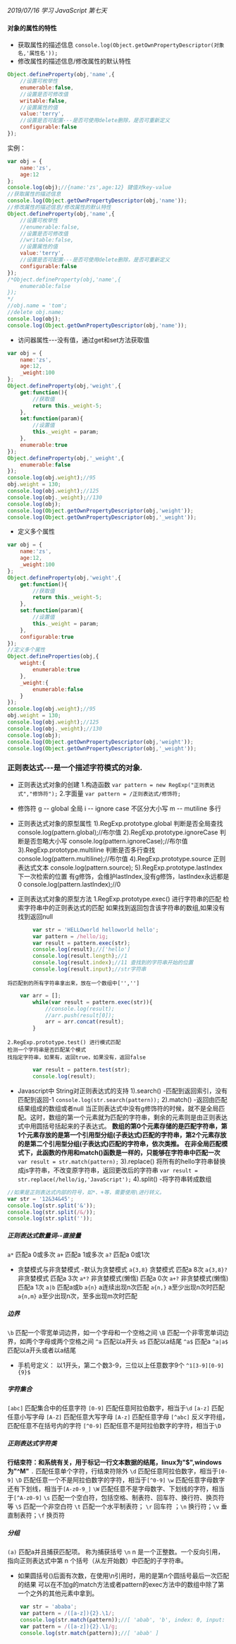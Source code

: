 *2019/07/16 学习 JavaScript 第七天*

#### 对象的属性的特性
* 获取属性的描述信息
`console.log(Object.getOwnPropertyDescriptor(对象名,'属性名'));`
* 修改属性的描述信息/修改属性的默认特性
```javascript
Object.defineProperty(obj,'name',{
	//设置可枚举性
	enumerable:false,
	//设置是否可修改值
	writable:false,
	//设置属性的值
	value:'terry',
	//设置是否可配置---是否可使用delete删除，是否可重新定义
	configurable:false
});
```
实例：
```javascript
var obj = {
	name:'zs',
	age:12
};
console.log(obj);//{name:'zs',age:12} 键值对key-value
//获取属性的描述信息
console.log(Object.getOwnPropertyDescriptor(obj,'name'));
//修改属性的描述信息/修改属性的默认特性
Object.defineProperty(obj,'name',{
	//设置可枚举性
	//enumerable:false,
	//设置是否可修改值
	//writable:false,
	//设置属性的值
	value:'terry',
	//设置是否可配置---是否可使用delete删除，是否可重新定义
	configurable:false
});
/*Object.defineProperty(obj,'name',{
	enumerable:false
});
*/
//obj.name = 'tom';
//delete obj.name;
console.log(obj);
console.log(Object.getOwnPropertyDescriptor(obj,'name'));
```
* 访问器属性---没有值，通过get和set方法获取值
```javascript
var obj = {
	name:'zs',
	age:12,
	_weight:100
};
Object.defineProperty(obj,'weight',{
	get:function(){
		//获取值
		return this._weight-5;
	},
	set:function(param){
		//设置值
		this._weight = param;
	},
	enumerable:true
});
Object.defineProperty(obj,'_weight',{
	enumerable:false
});
console.log(obj.weight);//95
obj.weight = 130;
console.log(obj.weight);//125
console.log(obj._weight);//130
console.log(obj);
console.log(Object.getOwnPropertyDescriptor(obj,'weight'));
console.log(Object.getOwnPropertyDescriptor(obj,'_weight'));
```
* 定义多个属性
```javascript
var obj = {
	name:'zs',
	age:12,
	_weight:100
};
Object.defineProperty(obj,'weight',{
	get:function(){
		//获取值
		return this._weight-5;
	},
	set:function(param){
		//设置值
		this._weight = param;
	},
	configurable:true
});
//定义多个属性
Object.defineProperties(obj,{
	weight:{
		enumerable:true
	},
	_weight:{
		enumerable:false
	}
});
console.log(obj.weight);//95
obj.weight = 130;
console.log(obj.weight);//125
console.log(obj._weight);//130
console.log(obj);
console.log(Object.getOwnPropertyDescriptor(obj,'weight'));
console.log(Object.getOwnPropertyDescriptor(obj,'_weight'));
```

### 正则表达式---是一个描述字符模式的对象.
* 正则表达式对象的创建
	1.构造函数
	`var pattern = new RegExp("正则表达式","修饰符");`
	2.字面量
	`var pattern = /正则表达式/修饰符;`

* 修饰符
	g -- global 全局
	i -- ignore case 不区分大小写
	m -- mutiline 多行

* 正则表达式对象的原型属性
	1).RegExp.prototype.global 判断是否全局查找
	console.log(pattern.global);//布尔值
	2).RegExp.prototype.ignoreCase 判断是否忽略大小写
	console.log(pattern.ignoreCase);//布尔值
	3).RegExp.prototype.multiline 判断是否多行查找
	console.log(pattern.multiline);//布尔值
	4).RegExp.prototype.source 正则表达式文本
	console.log(pattern.source);
	5).RegExp.prototype.lastIndex 
	下一次检索的位置 有g修饰，会维护lastIndex,没有g修饰，lastIndex永远都是0
	console.log(pattern.lastIndex);//0

* 正则表达式对象的原型方法
	1.RegExp.prototype.exec() 进行字符串的匹配
	检索字符串中的正则表达式的匹配
	如果找到返回包含该字符串的数组,如果没有找到返回null
```javascript
		var str = 'HELLOworld helloworld hello';
		var pattern = /hello/ig;
		var result = pattern.exec(str);
		console.log(result);//['hello']
		console.log(result.length);//1
		console.log(result.index);//11 查找到的字符串开始的位置
		console.log(result.input);//str字符串 
```
	将匹配到的所有字符串拿出来，放在一个数组中['','']
```javascript
	var arr = [];
		while(var result = pattern.exec(str)){
			//console.log(result);
			//arr.push(result[0]);
			arr = arr.concat(result);
		}
```
	2.RegExp.prototype.test() 进行模式匹配
	检测一个字符串是否匹配某个模式
	找指定字符串，如果有，返回true，如果没有，返回false
```javascript
		var result = pattern.test(str);
		console.log(result);
```
* Javascript中 String对正则表达式的支持
	1).search() -匹配到返回索引，没有匹配到返回-1
	`console.log(str.search(pattern));`
	2).match() -返回由匹配结果组成的数组或者null
	当正则表达式中没有g修饰符的时候，就不是全局匹配。这时，数组的第一个元素就为匹配的字符串，剩余的元素则是由正则表达式中用圆括号括起来的子表达式。
	**数组的第0个元素存储的是匹配字符串，第1个元素存放的是第一个引用型分组(子表达式)匹配的字符串，第2个元素存放的是第二个引用型分组(子表达式)匹配的字符串，依次类推。**
	**在非全局匹配模式下，此函数的作用和match()函数是一样的，只能够在字符串中匹配一次**
	`var result = str.match(pattern);`
	3).replace()
	将所有的hello字符串替换成js字符串，不改变原字符串，返回更改后的字符串
	`var result = str.replace(/hello/ig,'JavaScript');`
	4).split() -将字符串转成数组
```javascript
//如果是正则表达式内部的符号，如*、+等，需要使用\进行转义。
var str = '12&34&45';
console.log(str.split('&'));
console.log(str.split(/&/));
console.log(str.split(''));
```

##### 正则表达式数量词--直接量
`a*` 匹配a 0或多次
`a+` 匹配a 1或多次
`a?` 匹配a 0或1次
* 贪婪模式与非贪婪模式 -默认为贪婪模式
`a{3,8}` 贪婪模式 匹配a 8次
`a{3,8}?` 非贪婪模式 匹配a 3次
`a*?` 非贪婪模式(懒惰) 匹配a 0次
`a+?` 非贪婪模式(懒惰) 匹配a 1次
`a|b` 匹配a或b
`a{n}` a连续出现n次匹配
`a{n,}` a至少出现n次时匹配
`a{n,m}` a至少出现n次，至多出现m次时匹配

##### 边界
`\b` 匹配一个零宽单词边界，如一个字母和一个空格之间
`\B` 匹配一个非零宽单词边界，如两个字母或两个空格之间
`^a` 匹配以a开头
`a$` 匹配以a结尾
`^a$` 匹配a
`^a|a$` 匹配以a开头或者以a结尾
* 手机号定义：
以1开头，第二个数3-9，三位以上任意数字9个
`^1[3-9][0-9]{9}$`

##### 字符集合
`[abc]` 匹配集合中的任意字符
`[0-9]` 匹配任意阿拉伯数字，相当于`\d`
`[a-z]` 匹配任意小写字母
`[A-Z]` 匹配任意大写字母
`[A-z]` 匹配任意字母
`[^abc]` 反义字符组，匹配任意不在括号内的字符
`[^0-9]` 匹配任意不是阿拉伯数字的字符，相当于`\D`

##### 正则表达式字符类
**行结束符：和系统有关，用于标记一行文本数据的结尾，linux为"$",windows为"^M"**
`.` 匹配任意单个字符，行结束符除外
`\d` 匹配任意阿拉伯数字，相当于`[0-9]`
`\D` 匹配任意一个不是阿拉伯数字的字符，相当于`[^0-9]`
`\w` 匹配任意字母数字还有下划线，相当于`[A-z0-9_]`
`\W` 匹配任意不是字母数字、下划线的字符，相当于`[^A-z0-9]`
`\s` 匹配一个空白符，包括空格、制表符、回车符、换行符、换页符等
`\S` 匹配一个非空白符
`\t` 匹配一个水平制表符； `\r` 回车符 ；`\n` 换行符；`\v` 垂直制表符；`\f` 换页符

##### 分组
`(a)` 匹配a并且捕获匹配项。 称为捕获括号
`\n` n 是一个正整数。一个反向引用，指向正则表达式中第 n 个括号（从左开始数）中匹配的子字符串。

* 如果圆括号()后面有次数，在使用\n引用时，用的是第n个圆括号最后一次匹配的结果
  可以在不加g的match方法或者pattern的exec方法中的数组中除了第一个之外的其他元素中拿到。
```javascript
	var str = 'ababa';
	var pattern = /([a-z]){2}.\1/;
	console.log(str.match(pattern));//[ 'abab', 'b', index: 0, input: 'ababa']
	var pattern = /([a-z]){2}.\1/g;
	console.log(str.match(pattern));//[ 'abab' ]
```

